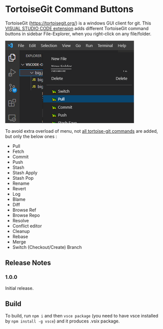 # TortoiseGit Command Buttons

TortoiseGit (https://tortoisegit.org/) is a windows GUI client for git. This [VISUAL STUDIO CODE extension](https://marketplace.visualstudio.com/items?itemName=Puvox.tortoisegit-buttons-in-vscode) adds different TortoiseGit command buttons in sidebar File-Explorer, when you right-click on any file/folder.

![Screenshot](https://raw.githubusercontent.com/Puvox/tortoisegit-buttons-in-vscode/main/screenshot.png)

To avoid extra overload of menu, not [all tortoise-git commands](https://tortoisegit.org/docs/tortoisegit/tgit-automation.html) are added, but only the below ones :
- Pull
- Fetch
- Commit
- Push
- Stash
- Stash Apply
- Stash Pop
- Rename
- Revert
- Log
- Blame
- Diff
- Browse Ref
- Browse Repo
- Resolve
- Conflict editor
- Cleanup
- Rebase
- Merge
- Switch (Checkout/Create) Branch

## Release Notes

### 1.0.0

Initial release.

## Build

To build, run `npm i` and then `vsce package` (you need to have vsce installed by `npm install -g vsce`) and it produces .vsix package.
